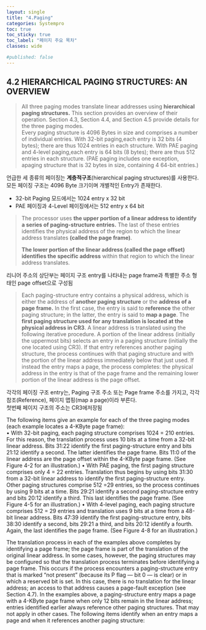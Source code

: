 ```yaml
---
layout: single
title: "4.Paging"
categories: Systempro
toc: true
toc_sticky: true
toc_label: "페이지 주요 목차"
classes: wide

#published: false
---
```


## 4.2 HIERARCHICAL PAGING STRUCTURES: AN OVERVIEW

> All three paging modes translate linear addresses using **hierarchical paging structures.** This section provides an overview of their operation. Section 4.3, Section 4.4, and Section 4.5 provide details for the three paging modes.   
> Every paging structure is 4096 Bytes in size and comprises a number of individual entries. With 32-bit paging,each entry is 32 bits (4 bytes); there are thus 1024 entries in each structure. With PAE paging and 4-level paging,each entry is 64 bits (8 bytes); there are thus 512 entries in each structure. (PAE paging includes one exception, apaging structure that is 32 bytes in size, containing 4 64-bit entries.)

언급한 세 종류의 페이징는 **계층적구조**(hierarchical paging structures)를 사용한다.  
모든 페이징 구조는 4096 Byte  크기이며 개별적인 Entry가 존재한다.

- 32-bit Paging 모드에서는 1024 entry x 32 bit  
- PAE 페이징과 4-Level 페이징에서는 512 entry x 64 bit 

> The processor uses **the upper portion of a linear address to identify a series of paging-structure entries.** The last of these entries identifies the physical address of the region to which the linear address translates **(called the page frame)**. 
> 
> **The lower portion of the linear address (called the page offset) identifies the specific address** within that region to which the linear address translates.

리니어 주소의 상단부는 페이지 구조 entry를 나타내는  page frame과 특별한 주소 형태인 page offset으로 구성됨

> Each paging-structure entry contains a physical address, which is either the address of **another paging structure** or the **address of a page frame.** In the first case, the entry is said to **reference** the other paging structure; in the latter, the entry is said to **map a page**. The **first paging structure used for any translation is located at the physical address in CR3**. A linear address is translated using the following iterative procedure. A portion of the linear address (initially the uppermost bits) selects an entry in a paging structure (initially the one located using CR3). If that entry references another paging
> structure, the process continues with that paging structure and with the portion of the linear address immediately below that just used. If instead the entry maps a page, the process completes: the physical address in the entry is that of the page frame and the remaining lower portion of the linear address is the page offset.

각각의 페이징 구조 entry는,  Paging 구조 주소 또는 Page frame 주소를 가지고, 각각 참조(Reference), 페이지 맵핑(map a page)이라 부른다.  
첫번째 페이지 구조의 주소는 CR3에저장됨  







The following items give an example for each of the three paging modes (each example locates a 4-KByte page
frame):<br>• With 32-bit paging, each paging structure comprises 1024 = 210 entries. For this reason, the translation
process uses 10 bits at a time from a 32-bit linear address. Bits 31:22 identify the first paging-structure entry
and bits 21:12 identify a second. The latter identifies the page frame. Bits 11:0 of the linear address are the
page offset within the 4-KByte page frame. (See Figure 4-2 for an illustration.)
• With PAE paging, the first paging structure comprises only 4 = 22 entries. Translation thus begins by using
bits 31:30 from a 32-bit linear address to identify the first paging-structure entry. Other paging structures
comprise 512 =29 entries, so the process continues by using 9 bits at a time. Bits 29:21 identify a second
paging-structure entry and bits 20:12 identify a third. This last identifies the page frame. (See Figure 4-5 for
an illustration.)
• With 4-level paging, each paging structure comprises 512 = 29 entries and translation uses 9 bits at a time
from a 48-bit linear address. Bits 47:39 identify the first paging-structure entry, bits 38:30 identify a second,
bits 29:21 a third, and bits 20:12 identify a fourth. Again, the last identifies the page frame. (See Figure 4-8
for an illustration.)




The translation process in each of the examples above completes by identifying a page frame; the page frame is
part of the translation of the original linear address. In some cases, however, the paging structures may be
configured so that the translation process terminates before identifying a page frame. This occurs if the process
encounters a paging-structure entry that is marked “not present” (because its P flag — bit 0 — is clear) or in which
a reserved bit is set. In this case, there is no translation for the linear address; an access to that address causes a
page-fault exception (see Section 4.7).
In the examples above, a paging-structure entry maps a page with a 4-KByte page frame when only 12 bits remain
in the linear address; entries identified earlier always reference other paging structures. That may not apply in
other cases. The following items identify when an entry maps a page and when it references another paging structure: